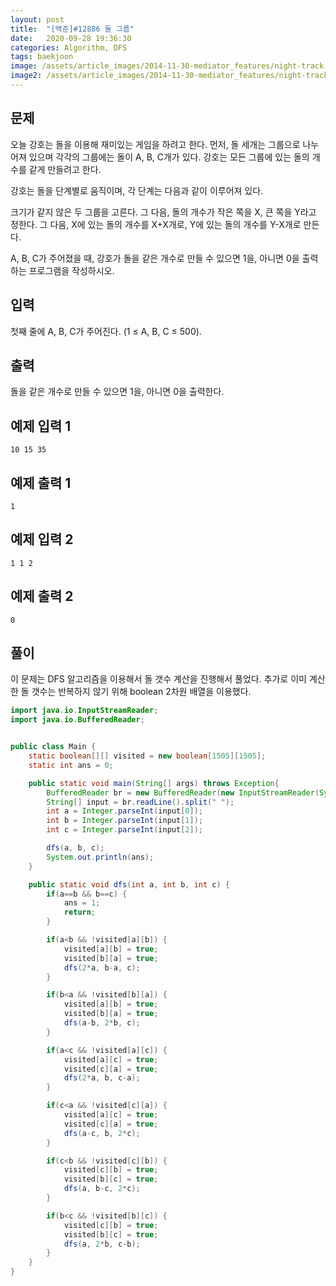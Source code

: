```yaml
---
layout: post
title:  "[백준]#12886 돌 그룹"
date:   2020-09-28 19:36:30
categories: Algorithm, DFS
tags: baekjoon
image: /assets/article_images/2014-11-30-mediator_features/night-track.JPG
image2: /assets/article_images/2014-11-30-mediator_features/night-track-mobile.JPG
---
```


문제
--------------------

오늘 강호는 돌을 이용해 재미있는 게임을 하려고 한다. 먼저, 돌 세개는 그룹으로 나누어져 있으며 각각의 그룹에는 돌이 A, B, C개가 있다. 강호는 모든 그룹에 있는 돌의 개수를 같게 만들려고 한다.

강호는 돌을 단계별로 움직이며, 각 단계는 다음과 같이 이루어져 있다.

크기가 같지 않은 두 그룹을 고른다. 그 다음, 돌의 개수가 작은 쪽을 X, 큰 쪽을 Y라고 정한다. 그 다음, X에 있는 돌의 개수를 X+X개로, Y에 있는 돌의 개수를 Y-X개로 만든다.

A, B, C가 주어졌을 때, 강호가 돌을 같은 개수로 만들 수 있으면 1을, 아니면 0을 출력하는 프로그램을 작성하시오.

입력
---------------------------

첫째 줄에 A, B, C가 주어진다. (1 ≤ A, B, C ≤ 500).

출력
----------------

돌을 같은 개수로 만들 수 있으면 1을, 아니면 0을 출력한다.

예제 입력 1 
----------------------

```
10 15 35
```

예제 출력 1 
------------------------

```
1
```

예제 입력 2
----------------------

```
1 1 2
```

예제 출력 2
------------------------

```
0
```

풀이
--------------------------

이 문제는 DFS 알고리즘을 이용해서 돌 갯수 계산을 진행해서 풀었다. 추가로 이미 계산한 돌 갯수는 반복하지 않기 위해 boolean 2차원 배열을 이용했다.

```java
import java.io.InputStreamReader;
import java.io.BufferedReader;


public class Main {
    static boolean[][] visited = new boolean[1505][1505];
    static int ans = 0;

    public static void main(String[] args) throws Exception{
        BufferedReader br = new BufferedReader(new InputStreamReader(System.in));
        String[] input = br.readLine().split(" ");
        int a = Integer.parseInt(input[0]);
        int b = Integer.parseInt(input[1]);
        int c = Integer.parseInt(input[2]);

        dfs(a, b, c);
        System.out.println(ans);
    }

    public static void dfs(int a, int b, int c) {
        if(a==b && b==c) {
            ans = 1;
            return;
        }

        if(a<b && !visited[a][b]) {
            visited[a][b] = true;
            visited[b][a] = true;
            dfs(2*a, b-a, c);
        }

        if(b<a && !visited[b][a]) {
            visited[a][b] = true;
            visited[b][a] = true;
            dfs(a-b, 2*b, c);
        }

        if(a<c && !visited[a][c]) {
            visited[a][c] = true;
            visited[c][a] = true;
            dfs(2*a, b, c-a);
        }

        if(c<a && !visited[c][a]) {
            visited[a][c] = true;
            visited[c][a] = true;
            dfs(a-c, b, 2*c);
        }

        if(c<b && !visited[c][b]) {
            visited[c][b] = true;
            visited[b][c] = true;
            dfs(a, b-c, 2*c);
        }

        if(b<c && !visited[b][c]) {
            visited[c][b] = true;
            visited[b][c] = true;
            dfs(a, 2*b, c-b);
        }
    }
}
```
